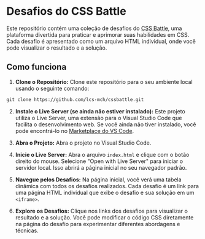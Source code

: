# Desafios do CSS Battle

Este repositório contém uma coleção de desafios do [CSS Battle](https://cssbattle.dev/), uma plataforma divertida para praticar e aprimorar suas habilidades em CSS. Cada desafio é apresentado como um arquivo HTML individual, onde você pode visualizar o resultado e a solução.

## Como funciona

1. **Clone o Repositório:** Clone este repositório para o seu ambiente local usando o seguinte comando:

```markdown
git clone https://github.com/lcs-mch/cssbattle.git
```
2. **Instale o Live Server (se ainda não estiver instalado):** Este projeto utiliza o Live Server, uma extensão para o Visual Studio Code que facilita o desenvolvimento web. Se você ainda não tiver instalado, você pode encontrá-lo no [Marketplace do VS Code](https://marketplace.visualstudio.com/items?itemName=ritwickdey.LiveServer).

3. **Abra o Projeto:** Abra o projeto no Visual Studio Code.

4. **Inicie o Live Server:** Abra o arquivo `index.html` e clique com o botão direito do mouse. Selecione "Open with Live Server" para iniciar o servidor local. Isso abrirá a página inicial no seu navegador padrão.

5. **Navegue pelos Desafios:** Na página inicial, você verá uma tabela dinâmica com todos os desafios realizados. Cada desafio é um link para uma página HTML individual que exibe o desafio e sua solução em um `<iframe>`.

6. **Explore os Desafios:** Clique nos links dos desafios para visualizar o resultado e a solução. Você pode modificar o código CSS diretamente na página do desafio para experimentar diferentes abordagens e técnicas.